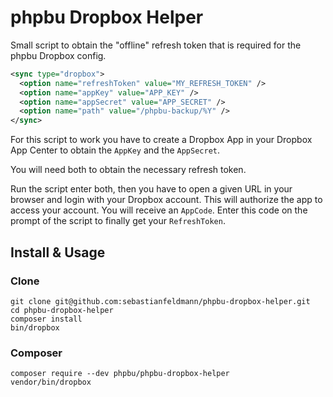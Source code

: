 # phpbu Dropbox Helper

Small script to obtain the "offline" refresh token that is
required for the phpbu Dropbox config.

```xml
<sync type="dropbox">
  <option name="refreshToken" value="MY_REFRESH_TOKEN" />
  <option name="appKey" value="APP_KEY" />
  <option name="appSecret" value="APP_SECRET" />
  <option name="path" value="/phpbu-backup/%Y" />
</sync>
```

For this script to work you have to create a Dropbox App in
your Dropbox App Center to obtain the `AppKey` and the `AppSecret`.

You will need both to obtain the necessary refresh token.

Run the script enter both, then you have to open a given URL in your browser and login with your Dropbox account.
This will authorize the app to access your account. You will receive an `AppCode`.
Enter this code on the prompt of the script to finally get your `RefreshToken`.

## Install & Usage

### Clone

    git clone git@github.com:sebastianfeldmann/phpbu-dropbox-helper.git
    cd phpbu-dropbox-helper
    composer install
    bin/dropbox

### Composer

    composer require --dev phpbu/phpbu-dropbox-helper
    vendor/bin/dropbox

